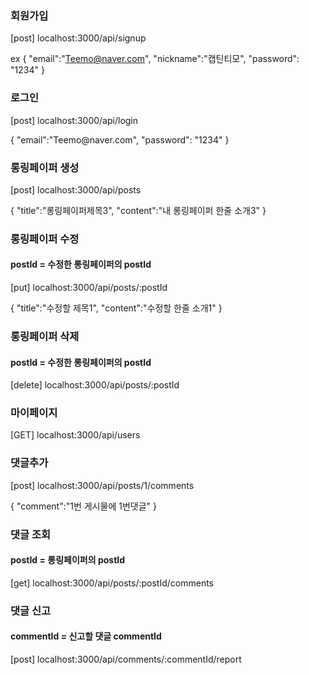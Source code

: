 ### 회원가입
[post] localhost:3000/api/signup

ex
{
  "email":"Teemo@naver.com",
  "nickname":"캡틴티모",
  "password": "1234"
}

### 로그인
[post] localhost:3000/api/login
<body>
{
  "email":"Teemo@naver.com",
  "password": "1234"
}

### 롱링페이퍼 생성
[post] localhost:3000/api/posts
<body>
{
  "title":"롱링페이퍼제목3",
  "content":"내 롱링페이퍼 한줄 소개3"
}

### 롱링페이퍼 수정
#### postId = 수정한 롱링페이퍼의 postId
[put] localhost:3000/api/posts/:postId
<body>
{
  "title":"수정할 제목1",
  "content":"수정할 한줄 소개1"
}

### 롱링페이퍼 삭제
#### postId = 수정한 롱링페이퍼의 postId
[delete] localhost:3000/api/posts/:postId

### 마이페이지
[GET] localhost:3000/api/users


### 댓글추가
[post] localhost:3000/api/posts/1/comments

<body>
{
  "comment":"1번 게시물에 1번댓글"
}

### 댓글 조회
#### postId = 롱링페이퍼의 postId
[get] localhost:3000/api/posts/:postId/comments

### 댓글 신고
#### commentId = 신고할 댓글 commentId
[post] localhost:3000/api/comments/:commentId/report



